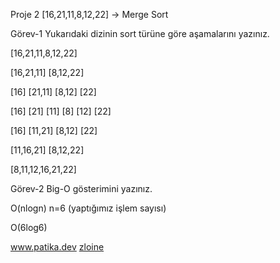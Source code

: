 Proje 2
[16,21,11,8,12,22] -> Merge Sort

Görev-1
Yukarıdaki dizinin sort türüne göre aşamalarını yazınız.

[16,21,11,8,12,22]

[16,21,11]      [8,12,22]

[16] [21,11]    [8,12] [22]

[16] [21] [11]  [8] [12] [22]

[16] [11,21]    [8,12] [22]

[11,16,21]      [8,12,22]

[8,11,12,16,21,22]


Görev-2
Big-O gösterimini yazınız.

O(nlogn)
n=6 (yaptığımız işlem sayısı)

O(6log6)


www.patika.dev
[zloine](https://app.patika.dev/zloine)
